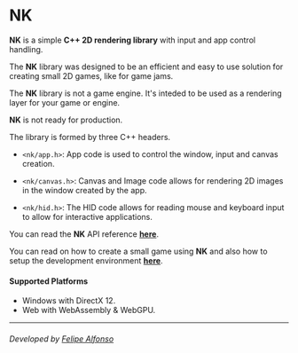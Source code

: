 NK
==

**NK** is a simple **C++ 2D rendering library** with input and app control handling.

The **NK** library was designed to be an efficient and easy to use solution for creating small 2D games, like for game jams. 

The **NK** library is not a game engine. It's inteded to be used as a rendering layer for your game or engine.

**NK** is not ready for production. 

The library is formed by three C++ headers.

- `<nk/app.h>`: App code is used to control the window, input and canvas creation.

- `<nk/canvas.h>`: Canvas and Image code allows for rendering 2D images in the window created by the app.

- `<nk/hid.h>`: The HID code allows for reading mouse and keyboard input to allow for interactive applications.

You can read the **NK** API reference **[here](APIREFERENCE.md)**.

You can read on how to create a small game using **NK** and also how to setup the development environment **[here](DOCUMENTATION.md)**.

#### Supported Platforms
- Windows with DirectX 12.
- Web with WebAssembly & WebGPU.

---
###### Developed by [Felipe Alfonso](https://bitnenfer.com/)
